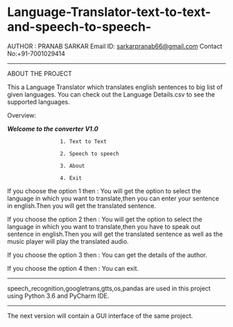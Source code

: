 # Language-Translator-text-to-text-and-speech-to-speech-

AUTHOR : PRANAB SARKAR
Email ID: sarkarpranab66@gmail.com
Contact No:+91-7001029414
______________________________________________________________________________________________________________________________________

ABOUT THE PROJECT

This a Language Translator which translates english sentences to big list of given languages.
You can check out the Language Details.csv to see the supported languages. 

Overview:

_________________Welcome to the converter  V1.0_________________


                     1. Text to Text

                     2. Speech to speech

                     3. About

                     4. Exit
                     
 If you choose the option 1 then : You will get the option to select the language in which you want to translate,then you can enter 
                                    your sentence in english.Then you will get the translated sentence.
                                 
 If you choose the option 2 then : You will get the option to select the language in which you want to translate,then you have to 
                                    speak out sentence in english.Then you will get the translated sentence as well as the music player 
                                    will play the translated audio.
                                   
If you choose the option 3 then :   You can get the details of the author.

If you choose the option 4 then :   You can exit.
______________________________________________________________________________________________________________________________________

speech_recognition,googletrans,gtts,os,pandas are used in this project using Python 3.6 and PyCharm IDE.
______________________________________________________________________________________________________________________________________

The next version will contain a GUI interface of the same project.

                                    
  
